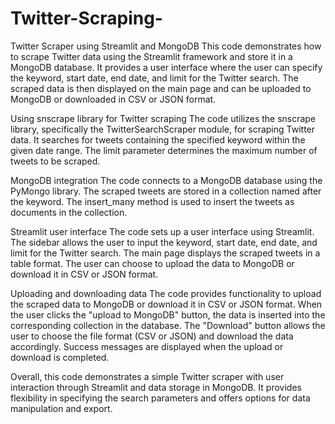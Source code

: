 # Twitter-Scraping-


Twitter Scraper using Streamlit and MongoDB
This code demonstrates how to scrape Twitter data using the Streamlit framework and store it in a MongoDB database. It provides a user interface where the user can specify the keyword, start date, end date, and limit for the Twitter search. The scraped data is then displayed on the main page and can be uploaded to MongoDB or downloaded in CSV or JSON format.

Using snscrape library for Twitter scraping
The code utilizes the snscrape library, specifically the TwitterSearchScraper module, for scraping Twitter data. It searches for tweets containing the specified keyword within the given date range. The limit parameter determines the maximum number of tweets to be scraped.

MongoDB integration
The code connects to a MongoDB database using the PyMongo library. The scraped tweets are stored in a collection named after the keyword. The insert_many method is used to insert the tweets as documents in the collection.

Streamlit user interface
The code sets up a user interface using Streamlit. The sidebar allows the user to input the keyword, start date, end date, and limit for the Twitter search. The main page displays the scraped tweets in a table format. The user can choose to upload the data to MongoDB or download it in CSV or JSON format.

Uploading and downloading data
The code provides functionality to upload the scraped data to MongoDB or download it in CSV or JSON format. When the user clicks the "upload to MongoDB" button, the data is inserted into the corresponding collection in the database. The "Download" button allows the user to choose the file format (CSV or JSON) and download the data accordingly. Success messages are displayed when the upload or download is completed.

Overall, this code demonstrates a simple Twitter scraper with user interaction through Streamlit and data storage in MongoDB. It provides flexibility in specifying the search parameters and offers options for data manipulation and export.
